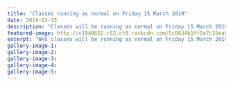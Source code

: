 ```yaml
---
title: "Classes running as normal on Friday 15 March 2019"
date: 2019-03-15
description: "Classes will be running as normal on Friday 15 March 2019 with regards to the national Student strike action for Climate change..."
featured-image: http://c1940652.r52.cf0.rackcdn.com/5c8834b1ff2a7c25ea0003df/WEBSITE-CREST-used-SEPT-2017.jpg
excerpt: "WHS classes will be running as normal on Friday 15 March 2019 with regards to the national Student strike action for Climate change..."
gallery-image-1: 
gallery-image-2: 
gallery-image-3: 
gallery-image-4: 
gallery-image-5: 
---
```

